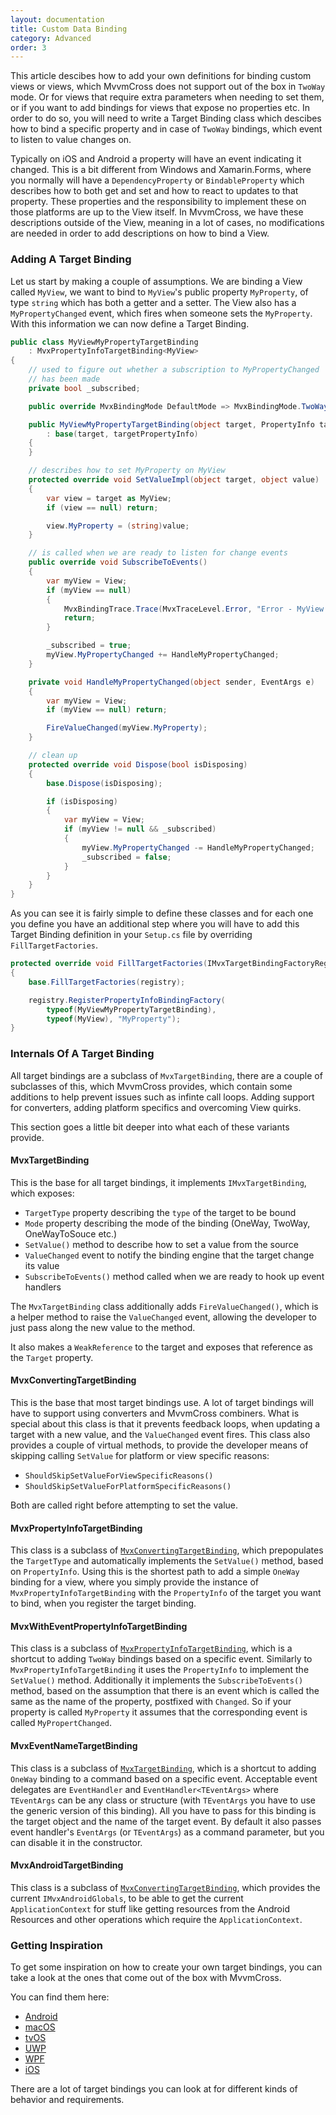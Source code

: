 ```yaml
---
layout: documentation
title: Custom Data Binding
category: Advanced
order: 3
---
```


This article descibes how to add your own definitions for binding custom views or views, which MvvmCross does not support out of the box in `TwoWay` mode. Or for views that require extra parameters when needing to set them, or if you want to add bindings for views that expose no properties etc.
In order to do so, you will need to write a Target Binding class which descibes how to bind a specific property and in case of `TwoWay` bindings, which event to listen to value changes on.

Typically on iOS and Android a property will have an event indicating it changed. This is a bit different from Windows and Xamarin.Forms, where you normally will have a `DependencyProperty` or `BindableProperty` which describes how to both get and set and how to react to updates to that property. These properties and the responsibility to implement these on those platforms are up to the View itself. In MvvmCross, we have these descriptions outside of the View, meaning in a lot of cases, no modifications are needed in order to add descriptions on how to bind a View.

### Adding A Target Binding

Let us start by making a couple of assumptions. We are binding a View called `MyView`, we want to bind to `MyView`'s public property `MyProperty`, of type `string` which has both a getter and a setter. The View also has a `MyPropertyChanged` event, which fires when someone sets the `MyProperty`. With this information we can now define a Target Binding.

```c#
public class MyViewMyPropertyTargetBinding
    : MvxPropertyInfoTargetBinding<MyView>
{
    // used to figure out whether a subscription to MyPropertyChanged
    // has been made
    private bool _subscribed;

    public override MvxBindingMode DefaultMode => MvxBindingMode.TwoWay;

    public MyViewMyPropertyTargetBinding(object target, PropertyInfo targetPropertyInfo)
        : base(target, targetPropertyInfo)
    {
    }

    // describes how to set MyProperty on MyView
    protected override void SetValueImpl(object target, object value)
    {
        var view = target as MyView;
        if (view == null) return;

        view.MyProperty = (string)value;
    }

    // is called when we are ready to listen for change events
    public override void SubscribeToEvents()
    {
        var myView = View;
        if (myView == null)
        {
            MvxBindingTrace.Trace(MvxTraceLevel.Error, "Error - MyView is null in MyViewMyPropertyTargetBinding");
            return;
        }

        _subscribed = true;
        myView.MyPropertyChanged += HandleMyPropertyChanged;
    }

    private void HandleMyPropertyChanged(object sender, EventArgs e)
    {
        var myView = View;
        if (myView == null) return;

        FireValueChanged(myView.MyProperty);
    }

    // clean up
    protected override void Dispose(bool isDisposing)
    {
        base.Dispose(isDisposing);

        if (isDisposing)
        {
            var myView = View;
            if (myView != null && _subscribed)
            {
                myView.MyPropertyChanged -= HandleMyPropertyChanged;
                _subscribed = false;
            }
        }
    }
}
```

As you can see it is fairly simple to define these classes and for each one you define you have an additional step where you will have to add this Target Binding definition in your `Setup.cs` file by overriding `FillTargetFactories`.

```c#
protected override void FillTargetFactories(IMvxTargetBindingFactoryRegistry registry)
{
    base.FillTargetFactories(registry);

    registry.RegisterPropertyInfoBindingFactory(
        typeof(MyViewMyPropertyTargetBinding),
        typeof(MyView), "MyProperty");
}
```

### Internals Of A Target Binding

All target bindings are a subclass of `MvxTargetBinding`, there are a couple of subclasses of this, which MvvmCross provides, which contain some additions to help prevent issues such as infinte call loops. Adding support for converters, adding platform specifics and overcoming View quirks.

This section goes a little bit deeper into what each of these variants provide.

#### MvxTargetBinding

This is the base for all target bindings, it implements `IMvxTargetBinding`, which exposes:

- `TargetType` property describing the `type` of the target to be bound
- `Mode` property describing the mode of the binding (OneWay, TwoWay, OneWayToSouce etc.)
- `SetValue()` method to describe how to set a value from the source
- `ValueChanged` event to notify the binding engine that the target change its value
- `SubscribeToEvents()` method called when we are ready to hook up event handlers

The `MvxTargetBinding` class additionally adds `FireValueChanged()`, which is a helper method to raise the `ValueChanged` event, allowing the developer to just pass along the new value to the method.

It also makes a `WeakReference` to the target and exposes that reference as the `Target` property.

#### MvxConvertingTargetBinding

This is the base that most target bindings use. A lot of target bindings will have to support using converters and MvvmCross combiners. What is special about this class is that it prevents feedback loops, when updating a target with a new value, and the `ValueChanged` event fires.
This class also provides a couple of virtual methods, to provide the developer means of skipping calling `SetValue` for platform or view specific reasons:

- `ShouldSkipSetValueForViewSpecificReasons()`
- `ShouldSkipSetValueForPlatformSpecificReasons()`

Both are called right before attempting to set the value.

#### MvxPropertyInfoTargetBinding

This class is a subclass of [`MvxConvertingTargetBinding`](#mvxconvertingtargetbinding), which prepopulates the `TargetType` and automatically implements the `SetValue()` method, based on `PropertyInfo`. Using this is the shortest path to add a simple `OneWay` binding for a view, where you simply provide the instance of `MvxPropertyInfoTargetBinding` with the `PropertyInfo` of the target you want to bind, when you register the target binding.

#### MvxWithEventPropertyInfoTargetBinding

This class is a subclass of [`MvxPropertyInfoTargetBinding`](#mvxpropertyinfotargetbinding), which is a shortcut to adding `TwoWay` bindings based on a specific event. Similarly to `MvxPropertyInfoTargetBinding` it uses the `PropertyInfo` to implement the `SetValue()` method. Additionally it implements the `SubscribeToEvents()` method, based on the assumption that there is an event which is called the same as the name of the property, postfixed with `Changed`. So if your property is called `MyProperty` it assumes that the corresponding event is called `MyPropertChanged`.

#### MvxEventNameTargetBinding

This class is a subclass of [`MvxTargetBinding`](#mvxtargetbinding), which is a shortcut to adding `OneWay` binding to a command based on a specific event. Acceptable event delegates are `EventHandler` and `EventHandler<TEventArgs>` where `TEventArgs` can be any class or structure (with `TEventArgs` you have to use the generic version of this binding). All you have to pass for this binding is the target object and the name of the target event. By default it also passes event handler's `EventArgs` (or `TEventArgs`) as a command parameter, but you can disable it in the constructor.

#### MvxAndroidTargetBinding

This class is a subclass of [`MvxConvertingTargetBinding`](#mvxconvertingtargetbinding), which provides the current `IMvxAndroidGlobals`, to be able to get the current `ApplicationContext` for stuff like getting resources from the Android Resources and other operations which require the `ApplicationContext`.

### Getting Inspiration

To get some inspiration on how to create your own target bindings, you can take a look at the ones that come out of the box with MvvmCross.

You can find them here:
- [Android](https://github.com/MvvmCross/MvvmCross/tree/master/MvvmCross/Platforms/Android/Binding/Target)
- [macOS](https://github.com/MvvmCross/MvvmCross/tree/master/MvvmCross/Platforms/Mac/Binding/Target)
- [tvOS](https://github.com/MvvmCross/MvvmCross/tree/master/MvvmCross/Platforms/Tvos/Binding/Target)
- [UWP](https://github.com/MvvmCross/MvvmCross/tree/master/MvvmCross/Platforms/Uap/Binding/MvxBinding/Target)
- [WPF](https://github.com/MvvmCross/MvvmCross/tree/master/MvvmCross/Platforms/Wpf/Binding/MvxBinding/Target)
- [iOS](https://github.com/MvvmCross/MvvmCross/tree/master/MvvmCross/Platforms/Ios/Binding/Target)

There are a lot of target bindings you can look at for different kinds of behavior and requirements.